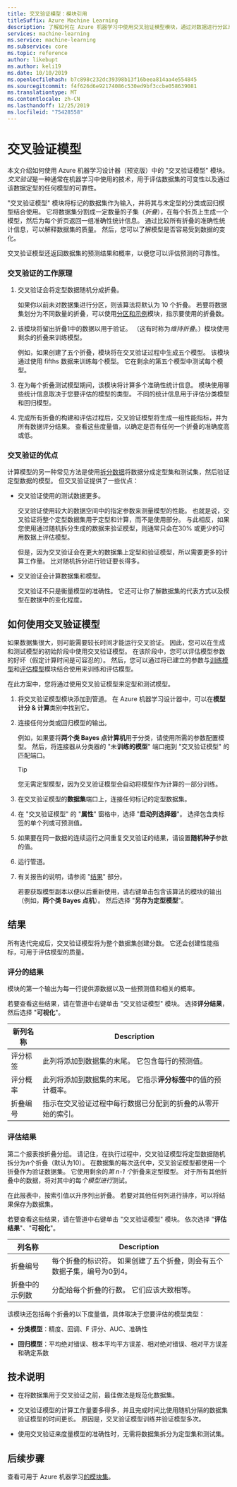 ```yaml
---
title: 交叉验证模型：模块引用
titleSuffix: Azure Machine Learning
description: 了解如何在 Azure 机器学习中使用交叉验证模型模块，通过对数据进行分区来交叉验证分类或回归模型的参数估算值。
services: machine-learning
ms.service: machine-learning
ms.subservice: core
ms.topic: reference
author: likebupt
ms.author: keli19
ms.date: 10/10/2019
ms.openlocfilehash: b7c898c232dc39398b13f16beea814aa4e554845
ms.sourcegitcommit: f4f626d6e92174086c530ed9bf3ccbe058639081
ms.translationtype: MT
ms.contentlocale: zh-CN
ms.lasthandoff: 12/25/2019
ms.locfileid: "75428558"
---
```

# <a name="cross-validate-model"></a>交叉验证模型

本文介绍如何使用 Azure 机器学习设计器（预览版）中的 "交叉验证模型" 模块。 *交叉验证*是一种通常在机器学习中使用的技术，用于评估数据集的可变性以及通过该数据定型的任何模型的可靠性。  

"交叉验证模型" 模块将标记的数据集作为输入，并将其与未定型的分类或回归模型结合使用。 它将数据集分割成一定数量的子集（*折叠*），在每个折页上生成一个模型，然后为每个折页返回一组准确性统计信息。 通过比较所有折叠的准确性统计信息，可以解释数据集的质量。 然后，您可以了解模型是否容易受到数据的变化。  

交叉验证模型还返回数据集的预测结果和概率，以便您可以评估预测的可靠性。  

### <a name="how-cross-validation-works"></a>交叉验证的工作原理

1. 交叉验证会将定型数据随机分成折叠。 

   如果你以前未对数据集进行分区，则该算法将默认为 10 个折叠。 若要将数据集划分为不同数量的折叠，可以使用[分区和示例](partition-and-sample.md)模块，指示要使用的折叠数。  

2.  该模块将留出折叠1中的数据以用于验证。 （这有时称为*维持折叠*。）模块使用剩余的折叠来训练模型。 

    例如，如果创建了五个折叠，模块将在交叉验证过程中生成五个模型。 该模块通过使用 fifths 数据来训练每个模型。 它在剩余的第五个模型中测试每个模型。  

3.  在为每个折叠测试模型期间，该模块将计算多个准确性统计信息。 模块使用哪些统计信息取决于您要评估的模型的类型。 不同的统计信息用于评估分类模型和回归模型。  

4.  完成所有折叠的构建和评估过程后，交叉验证模型将生成一组性能指标，并为所有数据评分结果。 查看这些度量值，以确定是否有任何一个折叠的准确度高或低。 

### <a name="advantages-of-cross-validation"></a>交叉验证的优点

计算模型的另一种常见方法是使用[拆分数据](split-data.md)将数据分成定型集和测试集，然后验证定型数据的模型。 但交叉验证提供了一些优点：  

-   交叉验证使用的测试数据更多。

    交叉验证使用较大的数据空间中的指定参数来测量模型的性能。 也就是说，交叉验证将整个定型数据集用于定型和计算，而不是使用部分。 与此相反，如果您使用通过随机拆分生成的数据来验证模型，则通常只会在30% 或更少的可用数据上评估模型。  

    但是，因为交叉验证会在更大的数据集上定型和验证模型，所以需要更多的计算工作量。 比对随机拆分进行验证要长得多。  

-   交叉验证会计算数据集和模型。

    交叉验证不只是衡量模型的准确性。 它还可让你了解数据集的代表方式以及模型在数据中的变化程度。  

## <a name="how-to-use-cross-validate-model"></a>如何使用交叉验证模型

如果数据集很大，则可能需要较长时间才能运行交叉验证。  因此，您可以在生成和测试模型的初始阶段中使用交叉验证模型。 在该阶段中，您可以评估模型参数的好坏（假定计算时间是可容忍的）。 然后，您可以通过将已建立的参数与[训练模型](train-model.md)和[评估模型](evaluate-model.md)模块结合使用来训练和评估模型。

在此方案中，您将通过使用交叉验证模型来定型和测试模型。

1. 将交叉验证模型模块添加到管道。 在 Azure 机器学习设计器中，可以在**模型计分 & 计算**类别中找到它。 

2. 连接任何分类或回归模型的输出。 

    例如，如果要将**两个类 Bayes 点计算机**用于分类，请使用所需的参数配置模型。 然后，将连接器从分类器的 "未**训练的模型**" 端口拖到 "交叉验证模型" 的匹配端口。 

    > [!TIP] 
    > 您无需定型模型，因为交叉验证模型会自动将模型作为计算的一部分训练。  
3.  在交叉验证模型的**数据集**端口上，连接任何标记的定型数据集。  

4.  在 "交叉验证模型" 的 "**属性**" 窗格中，选择 "**启动列选择器**"。 选择包含类标签的单个列或可预测值。 

5. 如果要在同一数据的连续运行之间重复交叉验证的结果，请设置**随机种子**参数的值。  

6. 运行管道。

7. 有关报告的说明，请参阅 "[结果](#results)" 部分。

    若要获取模型副本以便以后重新使用，请右键单击包含该算法的模块的输出（例如，**两个类 Bayes 点机**）。 然后选择 "**另存为定型模型**"。

## <a name="results"></a>结果

所有迭代完成后，交叉验证模型将为整个数据集创建分数。 它还会创建性能指标，可用于评估模型的质量。

### <a name="scored-results"></a>评分的结果

模块的第一个输出为每一行提供源数据以及一些预测值和相关的概率。 

若要查看这些结果，请在管道中右键单击 "交叉验证模型" 模块。 选择**评分结果**，然后选择 "**可视化**"。

| 新列名称      | Description                              |
| -------------------- | ---------------------------------------- |
| 评分标签        | 此列将添加到数据集的末尾。 它包含每行的预测值。 |
| 评分概率 | 此列将添加到数据集的末尾。 它指示**评分标签**中的值的预计概率。 |
| 折叠编号          | 指示在交叉验证过程中每行数据已分配到的折叠的从零开始的索引。 |

 ### <a name="evaluation-results"></a>评估结果

第二个报表按折叠分组。 请记住，在执行过程中，交叉验证模型将定型数据随机拆分为*n*个折叠（默认为10）。 在数据集的每次迭代中，交叉验证模型都使用一个折叠作为验证数据集。 它使用剩余的*第 n-1 个*折叠来定型模型。 对于所有其他折叠中的数据，将对其中的每*个模型进行*测试。

在此报表中，按索引值以升序列出折叠。  若要对其他任何列进行排序，可以将结果保存为数据集。

若要查看这些结果，请在管道中右键单击 "交叉验证模型" 模块。 依次选择 "**评估结果**"、"**可视化**"。


|列名称| Description|
|----|----|
|折叠编号| 每个折叠的标识符。 如果创建了五个折叠，则会有五个数据子集，编号为0到4。
|折叠中的示例数|分配给每个折叠的行数。 它们应该大致相等。 |


该模块还包括每个折叠的以下度量值，具体取决于您要评估的模型类型： 

+ **分类模型**：精度、回调、F 评分、AUC、准确性  

+ **回归模型**：平均绝对错误、根本平均平方误差、相对绝对错误、相对平方误差和确定系数


## <a name="technical-notes"></a>技术说明  

+ 在将数据集用于交叉验证之前，最佳做法是规范化数据集。 

+ 交叉验证模型的计算工作量要多得多，并且完成时间比使用随机分隔的数据集验证模型的时间更长。 原因是，交叉验证模型训练并验证模型多次。

+ 使用交叉验证来度量模型的准确性时，无需将数据集拆分为定型集和测试集。 


## <a name="next-steps"></a>后续步骤

查看可用于 Azure 机器学习[的模块集](module-reference.md)。 

